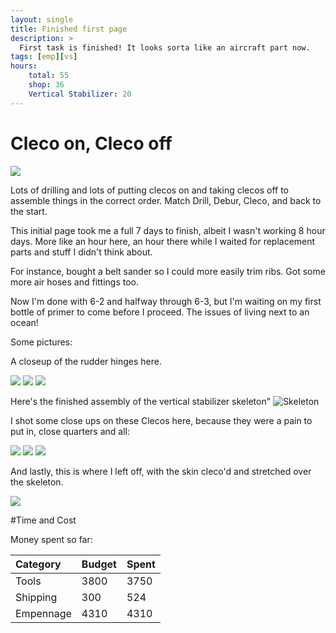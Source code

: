 ```yaml
---
layout: single
title: Finished first page
description: >
  First task is finished! It looks sorta like an aircraft part now.
tags: [emp][vs]
hours:
    total: 55
    shop: 36
    Vertical Stabilizer: 20
---
```

# Cleco on, Cleco off

![](https://imgur.com/3oo6eY0.jpg)

Lots of drilling and lots of putting clecos on and taking clecos off to assemble things in the correct order. Match Drill, Debur, Cleco, and back to the start.

This initial page took me a full 7 days to finish, albeit I wasn't working 8 hour days. More like an hour here, an hour there while I waited for replacement parts and stuff I didn't think about.

For instance, bought a belt sander so I could more easily trim ribs. Got some more air hoses and fittings too.

Now I'm done with 6-2 and halfway through 6-3, but I'm waiting on my first bottle of primer to come before I proceed. The issues of living next to an ocean!

Some pictures:

A closeup of the rudder hinges here.

![](https://imgur.com/sMMmjBM.jpg)
![](https://imgur.com/FuUJEDt.jpg)
![](https://imgur.com/vRqgtJx.jpg)

Here's the finished assembly of the vertical stabilizer skeleton"
![Skeleton](https://imgur.com/MSvxmqL.jpg)

I shot some close ups on these Clecos here, because they were a pain to put in, close quarters and all:

![](https://imgur.com/4RHIUpn.jpg)
![](https://imgur.com/ExN4SX7.jpg)
![](https://imgur.com/edopsod.jpg)

And lastly, this is where I left off, with the skin cleco'd and stretched over the skeleton.

![](https://imgur.com/rrPYhIr.jpg)

#Time and Cost


Money spent so far:

| Category     | Budget            | Spent |
|:-------------|:------------------|:------|
| Tools        | 3800              | 3750  |
| Shipping     | 300               | 524   |
| Empennage    | 4310              | 4310  |
